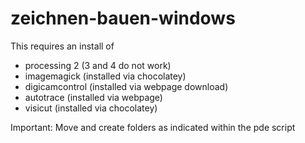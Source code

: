 # zeichnen-bauen-windows

This requires an install of

* processing 2 (3 and 4 do not work)
* imagemagick (installed via chocolatey)
* digicamcontrol (installed via webpage download)
* autotrace (installed via webpage)
* visicut (installed via chocolatey)

Important: Move and create folders as indicated within the pde script
